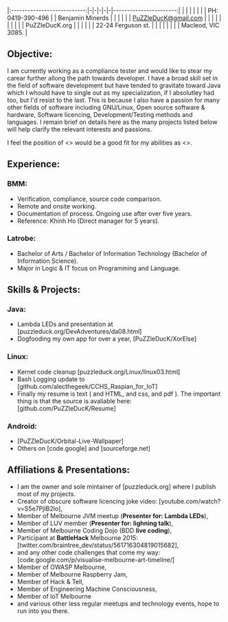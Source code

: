 
|:---------------------------:|-|-|-|-|-|-----------------------:|
|                             | | | | | |  PH: 0419-390-496      |
|      Benjamin Minerds       | | | | | |  PuZZleDucK@gmail.com  |
|                             | | | | | |                        |
|       PuZZleDucK.org        | | | | | |  22-24 Ferguson st.    |
|                             | | | | | |  Macleod, VIC 3085.    |


## Objective:
I am currently working as a compliance tester and would like to stear my carear further allong the path towards developer. I have a broad skill set in the field of software development but have tended to gravitate toward Java which I whould have to single out as my specialization, if I absolutley had too, but I'd resist to the last. This is because I also have a passion for many other fields of software including GNU/Linux, Open source software & hardware, Software licencing, Development/Testing methods and languages. I remain brief on details here as the many projects listed below will help clarify the relevant interests and passions.

I feel the position of <> would be a good fit for my abilities as <>.


## Experience:

### BMM:
- Verification, compliance, source code comparison.
- Remote and onsite working.
- Documentation of process. Ongoing use after over five years.
- Reference: Khinh Ho (Direct manager for 5 years).

### Latrobe:
- Bachelor of Arts / Bachelor of Information Technology (Bachelor of Information Science).
- Major in Logic & IT focus on Programming and Language.


## Skills & Projects:

### Java:
- Lambda LEDs and presentation at [puzzleduck.org/DevAdventures/da08.html]
- Dogfooding my own app for over a year, [PuZZleDucK/XorElse]

### Linux:
- Kernel code cleanup [puzzleduck.org/Linux/linux03.html]
- Bash Logging update to [github.com/alecthegeek/CCHS_Raspian_for_IoT]
- Finally my resume is text (<ahem> and HTML, and css, and pdf <ahem>). The important thing is that the source is avaliable here: [github.com/PuZZleDucK/Resume]

### Android:
- [PuZZleDucK/Orbital-Live-Wallpaper]
- Others on [code.google] and [sourceforge.net]


## Affiliations & Presentations:

- I am the owner and sole mintainer of [puzzleduck.org] where I publish most of my projects.
- Creator of obscure software licencing joke video: [youtube.com/watch?v=S5e7PjIB2lo],
- Member of Melbourne JVM meetup (**Presenter for: Lambda LEDs**),
- Member of LUV member (**Presenter for: lighning talk**),
- Member of Melbourne Coding Dojo (BDD **live coding**),
- Participant at **BattleHack** Melbourne 2015: [twitter.com/braintree_dev/status/561716304819015682],
- and any other code challenges that come my way: [code.google.com/p/visualise-melbourne-art-timeline/]
- Member of OWASP Melbourne,
- Member of Melbourne Raspberry Jam,
- Member of Hack & Tell,
- Member of Engineering Machine Consciousness,
- Member of IoT Melbourne
- and various other less regular meetups and technology events, hope to run into you there.








